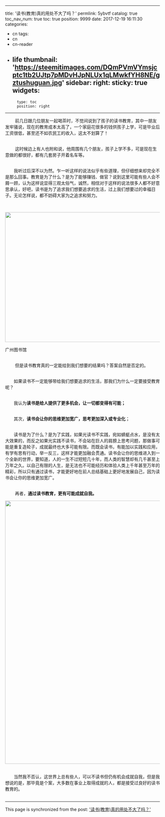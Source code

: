 
---
title: '读书(教育)真的用处不大了吗？'
permlink: 5ybvtf
catalog: true
toc_nav_num: true
toc: true
position: 9999
date: 2017-12-19 16:11:30
categories:
- cn
tags:
- cn
- cn-reader
- life
thumbnail: 'https://steemitimages.com/DQmPVmVYmsjcptc1tb2UJtp7pMDvHJpNLUx1qLMwkfYH8NE/gztushuguan.jpg'
sidebar:
    right:
        sticky: true
widgets:
    -
        type: toc
        position: right
---


<html>
<p>&nbsp;　　前几日跟几位朋友一起喝茶时，不觉间说到了孩子的读书教育，其中一朋友发牢骚说，现在的教育成本太高了，一个家庭花很多的钱供孩子上学，可是毕业后工资很低，甚至还不如农民工的收入，这太不划算了！</p>
<p><br>
&nbsp;　　这时候边上有人也附和说，他周围有几个朋友，孩子上学不多，可是现在生意做的都很好，都有几套房子开着名车等。</p>
<p><br>
　　我听过后深不以为然。乍一听这样的说法似乎有些道理，但仔细想来却完全不是那么回事。教育是为了什么？是为了能够赚钱、做官？说到这里可能有些人会不屑一顾，认为这样说显得三观太俗气，诚然，相信对于这样的说法很多人都不好意思承认，好吧，读书是为了追求我们想要追求的生活，过上我们想要过的幸福日子。无论怎样说，都不妨碍大家为之追求和努力。</p>
<p><br></p>
<p><img src="https://steemitimages.com/DQmPVmVYmsjcptc1tb2UJtp7pMDvHJpNLUx1qLMwkfYH8NE/gztushuguan.jpg" width="640" height="421"/></p>
<p>广州图书馆</p>
<p><br>
&nbsp;　　但是读书教育真的一定能给到我们想要的结果吗？答案自然是否定的。</p>
<p><br>
　　如果读书不一定能够带给我们想要追求的生活，那我们为什么一定要接受教育呢？</p>
<p><br>
　　我认为<strong>读书是给人提供了更多机会，让一切都变得有可能；</strong></p>
<p><br>
　　其次，<strong>读书会让你的思维更加宽广，思考更加深入或专业化</strong>；</p>
<p><br>
　　读书是为了什么？是为了实践，如果光读书不实践，宛如蜻蜓点水，是没有太大效果的，而反之如果光实践不读书，不会站在巨人的肩膀上思考问题，那做事可能是重复造轮子，成就最终也大多可能有限。而既会读书，有能加以实践和应用，有学有思有行动，举一反三，这样才能更加融会贯通。读书会让你的思维进入到一个全新的世界，要知道，人的一生不过短短几十年，而人类的智慧却有几千甚至上万年之久。以自己有限的人生，是无法也不可能经历和体验人类上千年甚至万年的精彩，所以只有通过读书，才能更好地在前人总结基础上更好地发展自己，因为读书会让你的思维更加宽广。</p>
<p><br>
&nbsp;　　再者，<strong>通过读书教育，更有可能成就自我。</strong></p>
<p><img src="https://steemitimages.com/DQmbcFF6pTgbsuwtpBRMrMPX1fUzLQmyWS4TB6APdTxMCN4/gztushuguan2.jpg" width="640" height="853"/></p>
<p><br>
　　当然我不否认，这世界上总有些人，可以不读书但仍有机会成就自我，但是我想说的是，那毕竟是个案，大多数在事业上取得成就的人，都是接受过良好的读书教育的。<br>
&nbsp;</p>
</html>

- - -

This page is synchronized from the post: ['读书(教育)真的用处不大了吗？'](https://steemit.com/@rivalhw/5ybvtf)
